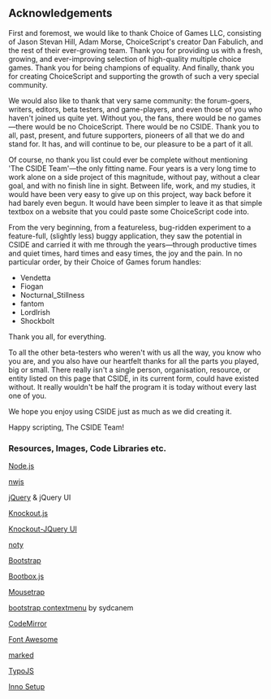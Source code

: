 ## Acknowledgements

First and foremost, we would like to thank Choice of Games LLC, consisting of Jason Stevan Hill, Adam Morse, ChoiceScript's creator Dan Fabulich, and the rest of their ever-growing team. Thank you for providing us with a fresh, growing, and ever-improving selection of high-quality multiple choice games. Thank you for being champions of equality. And finally, thank you for creating ChoiceScript and supporting the growth of such a very special community.

We would also like to thank that very same community: the forum-goers, writers, editors, beta testers, and game-players, and even those of you who haven't joined us quite yet. Without you, the fans, there would be no games—there would be no ChoiceScript. There would be no CSIDE. Thank you to all, past, present, and future supporters, pioneers of all that we do and stand for. It has, and will continue to be, our pleasure to be a part of it all.

Of course, no thank you list could ever be complete without mentioning 'The CSIDE Team'—the only fitting name. Four years is a very long time to work alone on a side project of this magnitude, without pay, without a clear goal, and with no finish line in sight. Between life, work, and my studies, it would have been very easy to give up on this project, way back before it had barely even begun. It would have been simpler to leave it as that simple textbox on a website that you could paste some ChoiceScript code into.

From the very beginning, from a featureless, bug-ridden experiment to a feature-full, (slightly less) buggy application, they saw the potential in CSIDE and carried it with me through the years—through productive times and quiet times, hard times and easy times, the joy and the pain. In no particular order, by their Choice of Games forum handles:

  - Vendetta
  - Fiogan
  - Nocturnal_Stillness
  - fantom
  - LordIrish
  - Shockbolt

Thank you all, for everything.

To all the other beta-testers who weren't with us all the way, you know who you are, and you also have our heartfelt thanks for all the parts you played, big or small.
There really isn't a single person, organisation, resource, or entity listed on this page that CSIDE, in its current form, could have existed without. It really wouldn't be half the program it is today without every last one of you.

We hope you enjoy using CSIDE just as much as we did creating it.

Happy scripting,
The CSIDE Team!

<h3>Resources, Images, Code Libraries etc.</h3>
<p><a rel="external" href="http://nodejs.org/">Node.js</a></p>
<p><a rel="external" href="https://github.com/rogerwang/node-webkit">nwjs</a></p>
<p><a rel="external" href="http://jquery.com/">jQuery</a> & jQuery UI</p>
<p><a rel="external" href="http://knockoutjs.com/">Knockout.js</a></p>
<p><a rel="external" href="https://github.com/gvas/knockout-jqueryui">Knockout-JQuery UI</a></p>
<p><a rel="external" href="http://ned.im/noty/">noty</a></p>
<p><a rel="external" href="http://getbootstrap.com/">Bootstrap</a></p>
<p><a rel="external" href="http://bootboxjs.com/">Bootbox.js</a></p>
<p><a rel="external" href="http://craig.is/killing/mice">Mousetrap</a></p>
<p><a rel="external" href="https://github.com/sydcanem/bootstrap-contextmenu">bootstrap contextmenu</a> by sydcanem</p>
<p><a rel="external" href="http://codemirror.net/">CodeMirror</a></p>
<p><a rel="external" href="http://fontawesome.io/">Font Awesome</a></p>
<p><a rel="external" href="https://github.com/chjj/marked">marked</a></p>
<p><a rel="external" href="https://github.com/cfinke/Typo.js/">TypoJS</a></p>
<p><a rel="external" href="http://www.jrsoftware.org/isinfo.php">Inno Setup</a></p>

